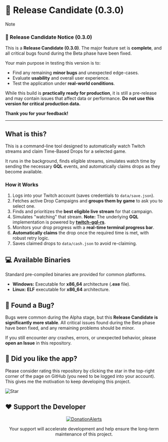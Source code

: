 # 🚀 Release Candidate (0.3.0)

> [!NOTE]
>
> ### 🚀 Release Candidate Notice (**0.3.0**)
>
> This is a **Release Candidate (0.3.0)**. The major feature set is **complete**, and all critical bugs found during the Beta phase have been fixed.
>
> Your main purpose in testing this version is to:
>
> * Find any remaining **minor bugs** and unexpected edge-cases.
> * Evaluate **usability** and overall user experience.
> * Test the application under **real-world conditions**.
>
> While this build is **practically ready for production**, it is still a pre-release and may contain issues that affect data or performance. **Do not use this version for critical production data.**
>
> **Thank you for your feedback!**
>

---

## What is this?

This is a command-line tool designed to automatically watch Twitch streams and claim Time-Based Drops for a selected game.

It runs in the background, finds eligible streams, simulates watch time by sending the necessary **GQL** events, and automatically claims drops as they become available.

### How it Works

1. Logs into your Twitch account (saves credentials to `data/save.json`).
2. Fetches active Drop Campaigns and **groups them by game** to ask you to select one.
3. Finds and prioritizes the **best eligible live stream** for that campaign.
4. Simulates "watching" that stream. **Note:** The underlying **GQL** implementation is powered by [**twitch-gql-rs**](https://github.com/this-is-really/twitch-gql-rs).
5. Monitors your drop progress with a **real-time terminal progress bar**.
6. **Automatically claims** the drop once the required time is met, with robust retry logic.
7. Saves claimed drops to `data/cash.json` to avoid re-claiming.

## 💻 Available Binaries

Standard pre-compiled binaries are provided for common platforms.

* **Windows:** Executable for **x86_64** architecture (**.exe** file).
* **Linux:** **ELF** executable for **x86_64** architecture.

## 🐞 Found a Bug?

Bugs were common during the Alpha stage, but this **Release Candidate is significantly more stable**. All critical issues found during the Beta phase have been fixed, and any remaining problems should be minor.

If you still encounter *any* crashes, errors, or unexpected behavior, please **open an Issue** in this repository.

## 🎉 Did you like the app?

Please consider rating this repository by clicking the star in the top-right corner of the page on GitHub (you need to be logged into your account). This gives me the motivation to keep developing this project.

![Star](https://i.ibb.co/3YkyqJQ8/2025-10-31-20-25.png)

## ❤️ Support the Developer

<div align="center">

[![DonationAlerts](https://www.donationalerts.com/img/brand/donationalerts.svg)](https://www.donationalerts.com/r/this_is_really)

Your support will accelerate development and help ensure the long-term maintenance of this project.
